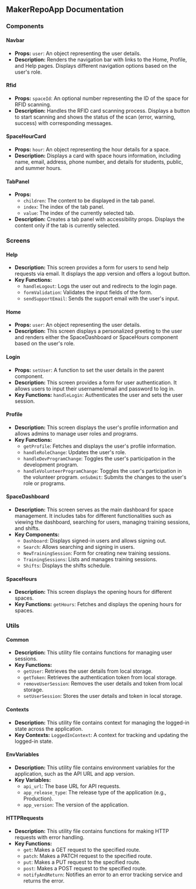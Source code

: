 ## MakerRepoApp Documentation
### Components

#### Navbar
- **Props:** 
  `user`: An object representing the user details.
- **Description:** Renders the navigation bar with links to the Home, Profile, and Help pages. Displays different navigation options based on the user's role.

#### Rfid
- **Props:** 
  `spaceId`: An optional number representing the ID of the space for RFID scanning.
- **Description:** Handles the RFID card scanning process. Displays a button to start scanning and shows the status of the scan (error, warning, success) with corresponding messages.

#### SpaceHourCard
- **Props:** 
  `hour`: An object representing the hour details for a space.
- **Description:** Displays a card with space hours information, including name, email, address, phone number, and details for students, public, and summer hours.

#### TabPanel
- **Props:**
  - `children`: The content to be displayed in the tab panel.
  - `index`: The index of the tab panel.
  - `value`: The index of the currently selected tab.
- **Description:** Creates a tab panel with accessibility props. Displays the content only if the tab is currently selected.

### Screens

#### Help
- **Description:** This screen provides a form for users to send help requests via email. It displays the app version and offers a logout button.
- **Key Functions:**
  - `handleLogout`: Logs the user out and redirects to the login page.
  - `formValidation`: Validates the input fields of the form.
  - `sendSupportEmail`: Sends the support email with the user's input.

#### Home
- **Props:** 
  `user`: An object representing the user details.
- **Description:** This screen displays a personalized greeting to the user and renders either the SpaceDashboard or SpaceHours component based on the user's role.

#### Login
- **Props:** 
  `setUser`: A function to set the user details in the parent component.
- **Description:** This screen provides a form for user authentication. It allows users to input their username/email and password to log in.
- **Key Functions:**
  `handleLogin`: Authenticates the user and sets the user session.

#### Profile
- **Description:** This screen displays the user's profile information and allows admins to manage user roles and programs.
- **Key Functions:**
  - `getProfile`: Fetches and displays the user's profile information.
  - `handleRoleChange`: Updates the user's role.
  - `handleDevProgramChange`: Toggles the user's participation in the development program.
  - `handleVolunteerProgramChange`: Toggles the user's participation in the volunteer program.
  `onSubmit`: Submits the changes to the user's role or programs.

#### SpaceDashboard
- **Description:** This screen serves as the main dashboard for space management. It includes tabs for different functionalities such as viewing the dashboard, searching for users, managing training sessions, and shifts.
- **Key Components:**
  - `Dashboard`: Displays signed-in users and allows signing out.
  - `Search`: Allows searching and signing in users.
  - `NewTrainingSession`: Form for creating new training sessions.
  - `TrainingSessions`: Lists and manages training sessions.
  - `Shifts`: Displays the shifts schedule.

#### SpaceHours
- **Description:** This screen displays the opening hours for different spaces.
- **Key Functions:**
  `getHours`: Fetches and displays the opening hours for spaces.

### Utils

#### Common
- **Description:** This utility file contains functions for managing user sessions.
- **Key Functions:**
  - `getUser`: Retrieves the user details from local storage.
  - `getToken`: Retrieves the authentication token from local storage.
  - `removeUserSession`: Removes the user details and token from local storage.
  - `setUserSession`: Stores the user details and token in local storage.

#### Contexts
- **Description:** This utility file contains context for managing the logged-in state across the application.
- **Key Contexts:**
   `LoggedInContext`: A context for tracking and updating the logged-in state.

#### EnvVariables
- **Description:** This utility file contains environment variables for the application, such as the API URL and app version.
- **Key Variables:**
  - `api_url`: The base URL for API requests.
  - `app_release_type`: The release type of the application (e.g., Production).
  - `app_version`: The version of the application.

#### HTTPRequests
- **Description:** This utility file contains functions for making HTTP requests with error handling.
- **Key Functions:**
  - `get`: Makes a GET request to the specified route.
  - `patch`: Makes a PATCH request to the specified route.
  - `put`: Makes a PUT request to the specified route.
  - `post`: Makes a POST request to the specified route.
  - `notifyAndReturn`: Notifies an error to an error tracking service and returns the error.

